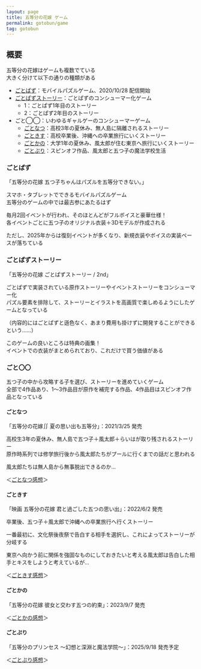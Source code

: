 ```yaml
---
layout: page
title: 五等分の花嫁 ゲーム
permalink: gotobun/game
tag: gotobun
---
```


## 概要

五等分の花嫁はゲームも複数でている  
大きく分けて以下の通りの種類がある

- [ごとぱず](https://5hanayome-puzzle.enish.com/)：モバイルパズルゲーム、2020/10/28 配信開始
- [ごとぱずストーリー](https://5hanayome.mages.co.jp/gotopazu_story/)：ごとぱずのコンシューマー化ゲーム
    - 1：ごとぱず1年目のストーリー
    - 2：ごとぱず2年目のストーリー
- ごと◯◯：いわゆるギャルゲーのコンシューマーゲーム
    - [ごとなつ](https://5hanayome.mages.co.jp/1st/)：高校3年の夏休み、無人島に隔離されるストーリー
    - [ごときす](https://5hanayome.mages.co.jp/2nd/)：高校卒業後、沖縄への卒業旅行にいくストーリー
    - [ごとかの](https://5hanayome.mages.co.jp/3rd/)：大学1年の夏休み、風太郎が住む東京へ旅行にいくストーリー
    - [ごとぷり](https://5hanayome.mages.co.jp/4th/)：スピンオフ作品、風太郎と五つ子の魔法学校生活

### ごとぱず

「五等分の花嫁 五つ子ちゃんはパズルを五等分できない。」

スマホ・タブレットでできるモバイルパズルゲーム  
五等分のゲームの中では最古参にあたるはず

毎月2回イベントが行われ、そのほとんどがフルボイスと豪華仕様！  
各イベントごとに五つ子のオリジナル衣装＋3Dモデルが作成される  

ただし、2025年からは復刻イベントが多くなり、新規衣装やボイスの実装ペースが落ちている

### ごとぱずストーリー

「五等分の花嫁 ごとぱずストーリー / 2nd」

ごとぱずで実装されている原作ストーリーやイベントストーリーをコンシューマー化  
パズル要素を排除して、ストーリーとイラストを高画質で楽しめるようにしたゲームとなっている  

（内容的にはごとぱずと遜色なく、あまり費用も掛けずに開発することができるという……）

このゲームの良いところは特典の画集！  
イベントでの衣装がまとめられており、これだけで買う価値がある

### ごと〇〇

五つ子の中から攻略する子を選び、ストーリーを進めていくゲーム  
全部で4作品あり、1〜3作品目が原作を補完する作品、4作品目はスピンオフ作品となっている

#### ごとなつ

「五等分の花嫁∬ 夏の思い出も五等分」：2021/3/25 発売

高校生3年の夏休み、無人島で五つ子＋風太郎＋らいはが取り残されるストーリー  
原作時系列では修学旅行後から風太郎たちがプールに行くまでの話だと思われる  

風太郎たちは無人島から無事脱出できるのか…

＜[ごとなつ感想](./game/gotonatsu)＞

#### ごときす

「映画 五等分の花嫁 君と過ごした五つの思い出」：2022/6/2 発売

卒業後、五つ子＋風太郎で沖縄への卒業旅行へ行くストーリー  

一番最初に、文化祭後夜祭で告白する相手を選択し、これによってストーリーが分岐する

東京へ向かう前に関係を強固なものにしておきたいと考える風太郎は告白した相手とキスをしようと考えているが…

＜[ごときす感想](./game/gotokisu)＞

#### ごとかの

「五等分の花嫁 彼女と交わす五つの約束」：2023/9/7 発売

＜[ごとかの感想](./game/gotokano)＞

#### ごとぷり

「五等分のプリンセス ～幻想と深淵と魔法学院～」：2025/9/18 発売予定

＜[ごとぷり感想](./game/gotopuri)＞
